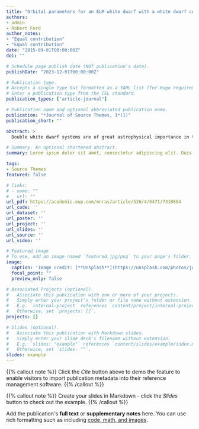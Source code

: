 ```yaml
---
title: "Orbital parameters for an ELM white dwarf with a white dwarf companion: LAMOST J033847.06+413424.2"
authors:
- admin
- Robert Ford
author_notes:
- "Equal contribution"
- "Equal contribution"
date: "2015-09-01T00:00:00Z"
doi: ""

# Schedule page publish date (NOT publication's date).
publishDate: "2023-12-01T00:00:00Z"

# Publication type.
# Accepts a single type but formatted as a YAML list (for Hugo requirements).
# Enter a publication type from the CSL standard.
publication_types: ["article-journal"]

# Publication name and optional abbreviated publication name.
publication: "*Journal of Source Themes, 1*(1)"
publication_short: ""

abstract: >
  Double white dwarf systems are of great astrophysical importance in the field of gravitational wave and Type Ia supernova. While the binary fraction of CO core white dwarf is about a few per cents, the extremely low mass white dwarfs are all thought to be within binary systems. In this work, we report the orbital solution of a double degenerate system: J033847.06+413424.24, an extremely low mass He core white dwarf orbiting a CO core white dwarf. With LAMOST and P200, time domain spectroscopic observations have been made and spectral atmosphere parameters are estimated to be Teff ~ 22 500 K and log g ~ 5.6 dex. Combining Gaia parallax, 3D extinction, and evolution tracks, we estimate a radius of ~0.12 R<sub>⊙</sub> and a mass of ~0.22 M<sub>⊙</sub>. With the 37 single exposure spectra, the radial velocities are measured and the orbital parameters are estimated to be P = 0.1253132(1) d, K<sub>1</sub> = 289 ± 4 km s<sup>-1</sup> and V<sub>sys</sub> = -41 ± 3 km s<sup>-1</sup>. The radial velocity based system ephemeris is also provided. The light curves from several photometric surveys show no orbital modulation. The orbital solution suggests that the invisible companion has a minimum mass of about 0.60 M<sub>⊙</sub> and is ~0.79 M<sub>⊙</sub> for an inclination of 60.0°, indicating most probably a CO core white dwarf. The system is expected to merge in about 1 Gyr. With present period and distance (~596 pc) it cannot irradiate strong enough gravitational wave for LISA. More double degenerate systems are expected to be discovered and parametrized as the LAMOST survey goes on.

# Summary. An optional shortened abstract.
summary: Lorem ipsum dolor sit amet, consectetur adipiscing elit. Duis posuere tellus ac convallis placerat. Proin tincidunt magna sed ex sollicitudin condimentum.

tags:
- Source Themes
featured: false

# links:
# - name: ""
#   url: ""
url_pdf: https://academic.oup.com/mnras/article/526/4/5471/7310864
url_code: ''
url_dataset: ''
url_poster: ''
url_project: ''
url_slides: ''
url_source: ''
url_video: ''

# Featured image
# To use, add an image named `featured.jpg/png` to your page's folder. 
image:
  caption: 'Image credit: [**Unsplash**](https://unsplash.com/photos/jdD8gXaTZsc)'
  focal_point: ""
  preview_only: false

# Associated Projects (optional).
#   Associate this publication with one or more of your projects.
#   Simply enter your project's folder or file name without extension.
#   E.g. `internal-project` references `content/project/internal-project/index.md`.
#   Otherwise, set `projects: []`.
projects: []

# Slides (optional).
#   Associate this publication with Markdown slides.
#   Simply enter your slide deck's filename without extension.
#   E.g. `slides: "example"` references `content/slides/example/index.md`.
#   Otherwise, set `slides: ""`.
slides: example
---
```


{{% callout note %}}
Click the *Cite* button above to demo the feature to enable visitors to import publication metadata into their reference management software.
{{% /callout %}}

{{% callout note %}}
Create your slides in Markdown - click the *Slides* button to check out the example.
{{% /callout %}}

Add the publication's **full text** or **supplementary notes** here. You can use rich formatting such as including [code, math, and images](https://docs.hugoblox.com/content/writing-markdown-latex/).

